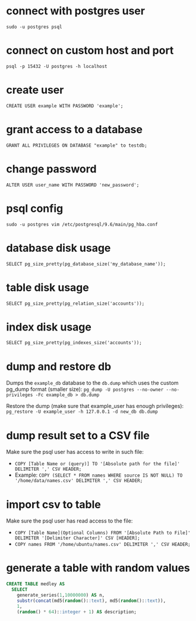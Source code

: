 
# connect with postgres user
`sudo -u postgres psql`

# connect on custom host and port
`psql -p 15432 -U postgres -h localhost`

# create user
`CREATE USER example WITH PASSWORD 'example';`

# grant access to a database
`GRANT ALL PRIVILEGES ON DATABASE "example" to testdb;`

# change password
`ALTER USER user_name WITH PASSWORD 'new_password';`

# psql config
`sudo -u postgres vim /etc/postgresql/9.6/main/pg_hba.conf`

# database disk usage
`SELECT pg_size_pretty(pg_database_size('my_database_name'));`

# table disk usage
`SELECT pg_size_pretty(pg_relation_size('accounts'));`

# index disk usage
`SELECT pg_size_pretty(pg_indexes_size('accounts'));`

# dump and restore db
Dumps the `example_db` database to the `db.dump` which uses the custom pg_dump format (smaller size): `pg_dump -U postgres --no-owner --no-privileges -Fc example_db > db.dump`

Restore the dump (make sure that example_user has enough privileges): `pg_restore -U example_user -h 127.0.0.1 -d new_db db.dump`

# dump result set to a CSV file
Make sure the psql user has access to write in such file:
- `COPY [Table Name or (query)] TO '[Absolute path for the file]' DELIMITER ',' CSV HEADER;`
- Example: `COPY (SELECT * FROM names WHERE source IS NOT NULL) TO '/home/data/names.csv' DELIMITER ',' CSV HEADER;`

# import csv to table
Make sure the psql user has read access to the file:
- `COPY [Table Name](Optional Columns) FROM '[Absolute Path to File]' DELIMITER '[Delimiter Character]' CSV [HEADER];`
- `COPY names FROM '/home/ubuntu/names.csv' DELIMITER ',' CSV HEADER;`

# generate a table with random values

```sql
CREATE TABLE medley AS
  SELECT
    generate_series(1,10000000) AS n,
    substr(concat(md5(random()::text), md5(random()::text)),
    1,
    (random() * 64)::integer + 1) AS description;
```
